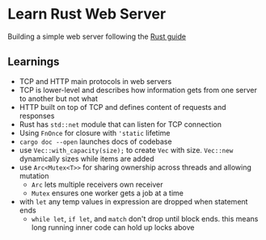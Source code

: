 # Learn Rust Web Server

Building a simple web server following the [Rust guide](https://doc.rust-lang.org/book/ch20-00-final-project-a-web-server.html)

## Learnings

- TCP and HTTP main protocols in web servers
- TCP is lower-level and describes how information gets from one server to another but not what
- HTTP built on top of TCP and defines content of requests and responses
- Rust has `std::net` module that can listen for TCP connection
- Using `FnOnce` for closure with `'static` lifetime
- `cargo doc --open` launches docs of codebase
- use `Vec::with_capacity(size);` to create `Vec` with size. `Vec::new` dynamically sizes while items are added
- use `Arc<Mutex<T>>` for sharing ownership across threads and allowing mutation
  - `Arc` lets multiple receivers own receiver
  - `Mutex` ensures one worker gets a job at a time
- with `let` any temp values in expression are dropped when statement ends
  - `while let`, `if let`, and `match` don't drop until block ends. this means long running inner code can hold up locks above
